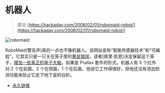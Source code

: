 # 机器人

> 原文:[https://hackaday.com/2006/02/01/robomaid-robot/](https://hackaday.com/2006/02/01/robomaid-robot/)

![robomaid](../Images/fe251592026bd02752243643548c581f.png)

RoboMaid(警告声)真的一点也不像机器人。该网站宣称“智能传感器技术”和“可编程”。它其实只是一只关在笼子里的[黄鼠狼球](http://www.weaselballs.com/)。读者[佩里·凯恩]决定保留这个笼子，[增加一些真正的电子大脑](http://forums.parallax.com/forums/default.aspx?f=21&m=106979)，如果是 Prallax 套件的形式。机器人有 5 个红外对:2 个在前面，2 个在侧面，1 个在后面。他说它工作得很好，但他还没有添加检测功能来防止它走下地下室的台阶。

*   [永久链接](http://forums.parallax.com/forums/default.aspx?f=21&m=106979)